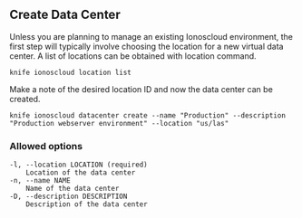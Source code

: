 ## Create Data Center

Unless you are planning to manage an existing Ionoscloud environment, the first step will typically involve choosing the location for a new virtual data center. A list of locations can be obtained with location command.

    knife ionoscloud location list

Make a note of the desired location ID and now the data center can be created.

    knife ionoscloud datacenter create --name "Production" --description "Production webserver environment" --location "us/las"

### Allowed options

    -l, --location LOCATION (required)
        Location of the data center
    -n, --name NAME
        Name of the data center
    -D, --description DESCRIPTION
        Description of the data center
 
